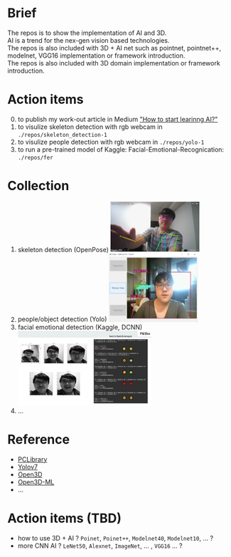 # Brief

  The repos is to show the implementation of AI and 3D.   
  AI is a trend for the nex-gen vision based technologies.     
  The repos is also included with 3D + AI net such as pointnet, pointnet++, modelnet, VGG16 implementation or framework introduction.   
  The repos is also included with 3D domain implementation or framework introduction.   
 
# Action items
  
  0. to publish my work-out article in Medium ["How to start learinng AI?"](https://dccheng.medium.com/how-to-start-learning-ai-a3c003d38d41)
  1. to visulize skeleton detection with rgb webcam in `./repos/skeleton_detection-1`
  2. to visulize people detection with rgb webcam in `./repos/yolo-1`
  3. to run a pre-trained model of Kaggle: Facial-Emotional-Recognication: `./repos/fer`

# Collection

  1. skeleton detection (OpenPose)
     <img src="repos/skeleton_detection-1.png" alt="skeleton_detection" width="200"/>
  2. people/object detection (Yolo)
     <img src="repos/yolo-1.png" alt="yolo_with_qt" width="200"/>
  3. facial emotional detection (Kaggle, DCNN)
     <img src="repos/fer/fer-result-3.png" alt="kaggle, DCNN" width="300"/>
  4. ...
     
# Reference 

  - [PCLibrary](https://pcl.readthedocs.io/en/latest/)
  - [Yolov7](https://zhuanlan.zhihu.com/p/591886995)
  - [Open3D](https://github.com/isl-org/Open3D)
  - [Open3D-ML](https://github.com/isl-org/Open3D-ML)
  - ...

# Action items (TBD)

  - how to use 3D + AI ? `Poinet`, `Poinet++`, `Modelnet40`, `Modelnet10`, ... ?
  - more CNN AI ? `LeNet50`, `Alexnet`, `ImageNet`, ... , `VGG16` ... ?
